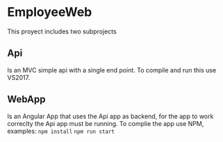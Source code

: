 # EmployeeWeb
This proyect includes two subprojects
## Api
Is an MVC simple api with a single end point.
To compile and run this use VS2017.

## WebApp
Is an Angular App that uses the Api app as backend, for the app to work correclty the Api app must be running.
To complie the app use NPM, examples:
  `npm install`
  `npm run start`
